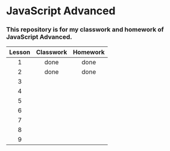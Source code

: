 # JavaScript Advanced

### This repository is for my classwork and homework of JavaScript Advanced.

|Lesson|Classwork|Homework|
| :---: | :---: | :---: |
|1|done|done|
|2|done|done|
|3|||
|4|||
|5|||
|6|||
|7|||
|8|||
|9|||
